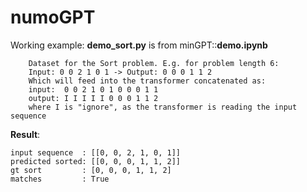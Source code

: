 # numoGPT

Working example: **demo_sort.py** is from minGPT::**demo.ipynb**

```
    Dataset for the Sort problem. E.g. for problem length 6:
    Input: 0 0 2 1 0 1 -> Output: 0 0 0 1 1 2
    Which will feed into the transformer concatenated as:
    input:  0 0 2 1 0 1 0 0 0 1 1
    output: I I I I I 0 0 0 1 1 2
    where I is "ignore", as the transformer is reading the input sequence
```


**Result**:
```
input sequence  : [[0, 0, 2, 1, 0, 1]]
predicted sorted: [[0, 0, 0, 1, 1, 2]]
gt sort         : [0, 0, 0, 1, 1, 2]
matches         : True
```

